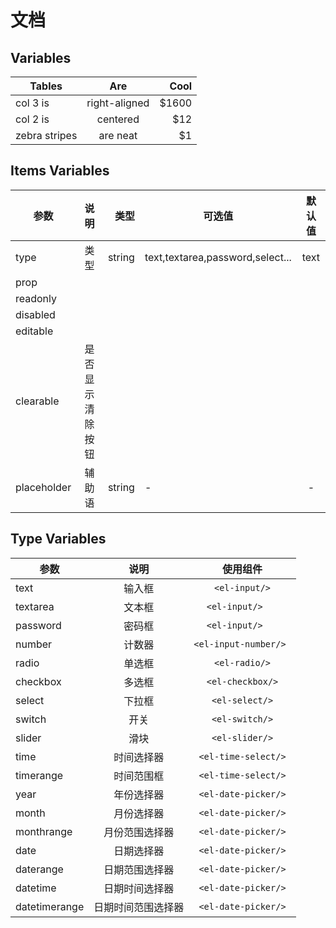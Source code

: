# 文档
## Variables
| Tables        | Are           | Cool  |
| ------------- |:-------------:| -----:|
| col 3 is      | right-aligned | $1600 |
| col 2 is      | centered      |   $12 |
| zebra stripes | are neat      |    $1 |

## Items Variables
| 参数             | 说明           | 类型  |    可选值                                     |    默认值|
| -------------   |:-------------:| -------:| ------------------------------------------- |:--------:|
| type            | 类型           | string | text,textarea,password,select...             | text      |
| prop            | 
| readonly        |
|disabled
|editable
|clearable        |是否显示清除按钮
|placeholder      |辅助语          | string | -                                              |-         |

## Type Variables
| 参数             | 说明               | 使用组件              |
| -------------   |:------------------:|:-------------:|
| text            | 输入框              |```<el-input/>```        |
| textarea        | 文本框              |```<el-input/>   ```     |
| password        | 密码框              |```<el-input/>   ```       |
| number          | 计数器              |```<el-input-number/> ```  |
| radio           | 单选框              |```<el-radio/>```|
| checkbox        | 多选框              |```<el-checkbox/>```|
| select          | 下拉框              |```<el-select/>```|
| switch          | 开关                |```<el-switch/>```|
| slider          | 滑块                |```<el-slider/>```|
| time            | 时间选择器          |```<el-time-select/>```|
| timerange       | 时间范围框          |```<el-time-select/>```|
| year            | 年份选择器          |```<el-date-picker/>```|
| month           | 月份选择器          |```<el-date-picker/>```|
| monthrange      | 月份范围选择器      |```<el-date-picker/>```|
| date            | 日期选择器          |```<el-date-picker/>```|
| daterange       | 日期范围选择器      |```<el-date-picker/>```|
| datetime        | 日期时间选择器      |```<el-date-picker/>```|
| datetimerange   | 日期时间范围选择器  |```<el-date-picker/>```|


